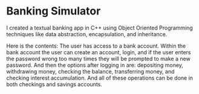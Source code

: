 # Banking Simulator
I created a textual banking app in C++ using Object Oriented Programming techniques like data abstraction, encapsulation, and inheritance.

Here is the contents: 
The user has access to a bank account. Within the bank account the user can create an account, login, and if the user enters the password wrong too many times they will be prompted to make a new password. And then the options after logging in are: depositing money, withdrawing money, checking the balance, transferring money, and checking interest accumulation. And all of these operations can be done in both checkings and savings accounts.
